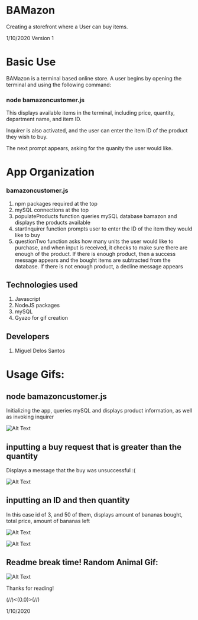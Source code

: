 # BAMazon
Creating a storefront where a User can buy items.

1/10/2020
Version 1

# Basic Use
BAMazon is a terminal based online store. A user begins by opening the terminal and using the following command:

### node bamazoncustomer.js

This displays available items in the terminal, including price, quantity, department name, and item ID.

Inquirer is also activated, and the user can enter the item ID of the product they wish to buy.

The next prompt appears, asking for the quanity the user would like.

# App Organization
### bamazoncustomer.js
1. npm packages required at the top
2. mySQL connections at the top
3. populateProducts function queries mySQL database bamazon and displays the products available
4. startInquirer function prompts user to enter the ID of the item they would like to buy
5. questionTwo function asks how many units the user would like to purchase, and when input is received, it checks to make sure there are enough of the product. If there is enough product, then a success message appears and the bought items are subtracted from the database. If there is not enough product, a decline message appears

## Technologies used
1. Javascript
2. NodeJS packages
3. mySQL
4. Gyazo for gif creation

## Developers
1. Miguel Delos Santos


# Usage Gifs:

## node bamazoncustomer.js
Initializing the app, queries mySQL and displays product information, as well as invoking inquirer

![Alt Text](x)

## inputting a buy request that is greater than the quantity
Displays a message that the buy was unsuccessful :(

![Alt Text](x)

## inputting an ID and then quantity
In this case id of 3, and 50 of them, displays amount of bananas bought, total price, amount of bananas left

![Alt Text](x)

![Alt Text](https://gyazo.com/8e90642bc4dec6d84a70ce65c7f15df1.gif)

## Readme break time! Random Animal Gif:

![Alt Text](https://media.giphy.com/media/xBAreNGk5DapO/giphy.gif)

Thanks for reading!

(//)<(0.0)>(//)

1/10/2020